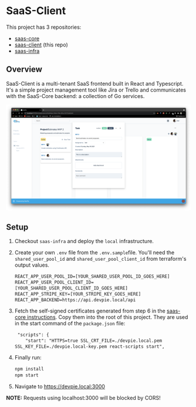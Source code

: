 # SaaS-Client

This project has 3 repositories:

- [saas-core](https://github.com/devpies/saas-core)
- [saas-client](https://github.com/devpies/saas-client) (this repo)
- [saas-infra](https://github.com/devpies/saas-infra)

## Overview

SaaS-Client is a multi-tenant SaaS frontend built in React and Typescript.
It's a simple project management tool like Jira or Trello and communicates 
with the SaaS-Core backend: a collection of Go services.

![](docs/img/demo.png)

## Setup

1. Checkout `saas-infra` and deploy the `local` infrastructure.
2. Create your own `.env` file from the `.env.sample`file.
You'll need the `shared_user_pool_id` and `shared_user_pool_client_id` from terraform's output values.

    ```
    REACT_APP_USER_POOL_ID=[YOUR_SHARED_USER_POOL_ID_GOES_HERE]
    REACT_APP_USER_POOL_CLIENT_ID=[YOUR_SHARED_USER_POOL_CLIENT_ID_GOES_HERE]
    REACT_APP_STRIPE_KEY=[YOUR_STRIPE_KEY_GOES_HERE]
    REACT_APP_BACKEND=https://api.devpie.local/api
    ```
3. Fetch the self-signed certificates generated from step 6 in the [saas-core instructions](https://github.com/devpies/saas-core/blob/main/docs/SETUP.md). Copy them into the root of this project. They are used in the start command of the
`package.json` file:
    ```
     "scripts": {
        "start": "HTTPS=true SSL_CRT_FILE=./devpie.local.pem SSL_KEY_FILE=./devpie.local-key.pem react-scripts start",
    ```

4. Finally run:
    ```bash
    npm install
    npm start
    ```
5. Navigate to https://devpie.local:3000


__NOTE:__ Requests using localhost:3000 will be blocked by CORS!

